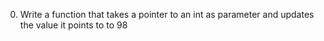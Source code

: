0. Write a function that takes a pointer to an int as parameter and updates the value it points to to 98
